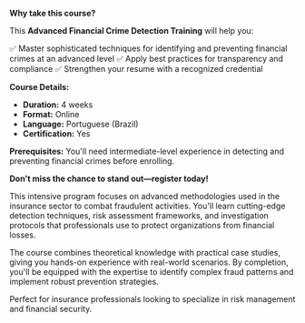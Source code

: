 **Why take this course?**

This **Advanced Financial Crime Detection Training** will help you:

✅ Master sophisticated techniques for identifying and preventing financial crimes at an advanced level
✅ Apply best practices for transparency and compliance
✅ Strengthen your resume with a recognized credential

**Course Details:**
- **Duration:** 4 weeks
- **Format:** Online
- **Language:** Portuguese (Brazil)
- **Certification:** Yes

**Prerequisites:**
You'll need intermediate-level experience in detecting and preventing financial crimes before enrolling.

**Don't miss the chance to stand out—register today!**

This intensive program focuses on advanced methodologies used in the insurance sector to combat fraudulent activities. You'll learn cutting-edge detection techniques, risk assessment frameworks, and investigation protocols that professionals use to protect organizations from financial losses.

The course combines theoretical knowledge with practical case studies, giving you hands-on experience with real-world scenarios. By completion, you'll be equipped with the expertise to identify complex fraud patterns and implement robust prevention strategies.

Perfect for insurance professionals looking to specialize in risk management and financial security.